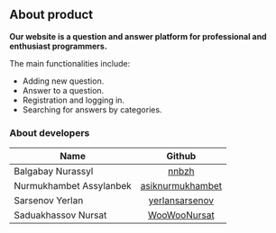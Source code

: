 

## About product
**Our website is a question and answer platform for professional and enthusiast programmers.**

The main functionalities include:
- Adding new question.
- Answer to a question.
- Registration and logging in.
- Searching for answers by categories.

### About developers

| Name                    |                                           Github                                           |
|-------------------------|:------------------------------------------------------------------------------------------:|
| Balgabay Nurassyl       |                       [nnbzh](https://github.com/nnbzh/ForumProject)                       |
| Nurmukhambet Assylanbek | [asiknurmukhambet](https://github.com/asiknurmukhambet/ForumProject/blob/master/README.md) |
| Sarsenov Yerlan         |                     [yerlansarsenov](https://github.com/yerlansarsenov)                    |
| Saduakhassov Nursat     |                                       [WooWooNursat](https://github.com/WooWooNursat)      |